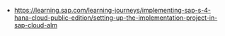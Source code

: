 * https://learning.sap.com/learning-journeys/implementing-sap-s-4-hana-cloud-public-edition/setting-up-the-implementation-project-in-sap-cloud-alm